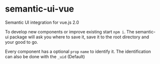 # semantic-ui-vue
Semantic UI integration for vue.js 2.0

To develop new components or improve existing start `npm i`. The semantic-ui package will ask you where to save it, save it to the root directory and your good to go.

Every component has a optional `prop` `name` to identify it. 
The identification can also be done with the `_uid` (Default)
